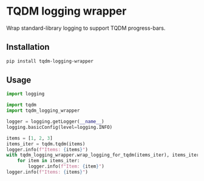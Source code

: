 # TQDM logging wrapper
Wrap standard-library logging to support TQDM progress-bars.

## Installation
```bash
pip install tqdm-logging-wrapper
```

## Usage
```python
import logging

import tqdm
import tqdm_logging_wrapper

logger = logging.getLogger(__name__)
logging.basicConfig(level=logging.INFO)

items = [1, 2, 3]
items_iter = tqdm.tqdm(items)
logger.info(f"Items: {items}")
with tqdm_logging_wrapper.wrap_logging_for_tqdm(items_iter), items_iter:
    for item in items_iter:
        logger.info(f"Item: {item}")
logger.info(f"Items: {items}")
```
